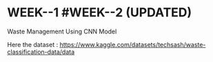 # WEEK--1 #WEEK--2 (UPDATED)
Waste Management Using CNN Model

Here the dataset :
https://www.kaggle.com/datasets/techsash/waste-classification-data/data 
